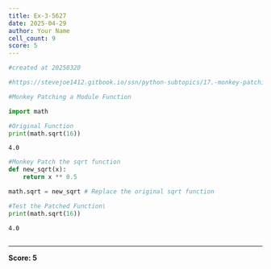 ```yaml
---
title: Ex-3-5627
date: 2025-04-29
author: Your Name
cell_count: 9
score: 5
---
```


```python
#created at 20250320
```


```python
#https://stevejoe1412.gitbook.io/ssn/python-subtopics/17.-monkey-patching
```


```python
#Monkey Patching a Module Function
```


```python
import math
```


```python
#Original Function
print(math.sqrt(16))
```

    4.0



```python
#Monkey Patch the sqrt function
def new_sqrt(x):
    return x ** 0.5
```


```python
math.sqrt = new_sqrt # Replace the original sqrt function
```


```python
#Test the Patched Function\
print(math.sqrt(16))
```

    4.0



```python

```


---
**Score: 5**